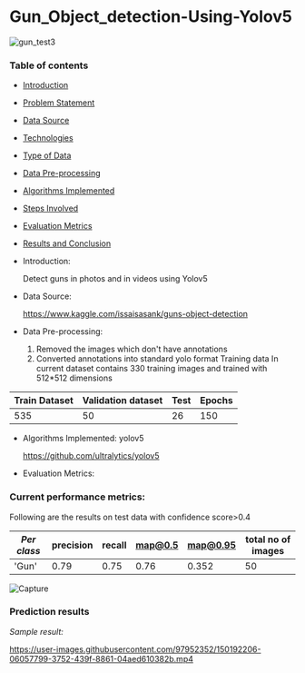 # Gun_Object_detection-Using-Yolov5

![gun_test3](https://user-images.githubusercontent.com/97952352/150189058-bbffd6ad-6dc9-4178-bd5f-e60e4e6d87a0.jpg)

### Table of contents
* [Introduction](#introduction)
* [Problem Statement](#problem-statement)
* [Data Source](#data-source)
* [Technologies](#technologies)
* [Type of Data](#type-of-data)
* [Data Pre-processing](#data-pre-processing)
* [Algorithms Implemented](#algorithms-implemented)
* [Steps Involved](#steps-involved)
* [Evaluation Metrics](#evaluation-metrics)
* [Results and Conclusion](#results-and-conclusion)

* Introduction:

    Detect guns in photos and in videos using Yolov5

* Data Source:

   https://www.kaggle.com/issaisasank/guns-object-detection
 
 * Data Pre-processing:
   1) Removed the images which don't have annotations
   2) Converted annotations into standard yolo format
   Training data
   In current dataset contains 330 training images and trained with 512*512 dimensions 

 Train Dataset | Validation dataset| Test | Epochs|
  | --- | --- |  --- |--- |
  | 535| 50| 26 |150 |
  

   
  * Algorithms Implemented:
       yolov5
       
       https://github.com/ultralytics/yolov5
       
   
       
  * Evaluation Metrics:

### Current performance metrics:

 
Following are the results on test data with confidence score>0.4

| _Per class_ |precision    |recall  |map@0.5  |map@0.95 | total no of images |
| --- | --- | --- | --- | --- | ---
| 'Gun' | 0.79 | 0.75 | 0.76 |0.352 | 50 |
 
 ![Capture](https://user-images.githubusercontent.com/97952352/150194092-740f630e-5af0-430b-a20b-d4df38c822e3.JPG)
   
   
   
   
   
   
   
   
   
   
   
   
### Prediction results
_Sample result:_
     
   
https://user-images.githubusercontent.com/97952352/150192206-06057799-3752-439f-8861-04aed610382b.mp4
  



